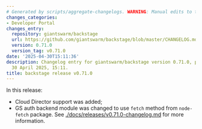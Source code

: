```yaml
---
# Generated by scripts/aggregate-changelogs. WARNING: Manual edits to this files will be overwritten.
changes_categories:
- Developer Portal
changes_entry:
  repository: giantswarm/backstage
  url: https://github.com/giantswarm/backstage/blob/master/CHANGELOG.md#0710---2025-04-30
  version: 0.71.0
  version_tag: v0.71.0
date: '2025-04-30T15:11:36'
description: Changelog entry for giantswarm/backstage version 0.71.0, published on
  30 April 2025, 15:11.
title: backstage release v0.71.0
---
```


In this release:
- Cloud Director support was added;
- GS auth backend module was changed to use `fetch` method from `node-fetch` package.
See [./docs/releases/v0.71.0-changelog.md](./docs/releases/v0.71.0-changelog.md) for more information.

